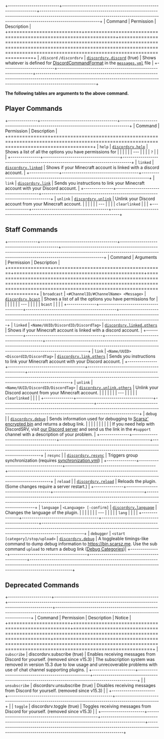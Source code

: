 +--------------------------+-----------------------------------------------------------------+------------------------------------------------------------------------------------------------------------------------------------------------------------------------------------------+
| Command                  | Permission                                                      | Description                                                                                                                                                                              |
+==========================+=================================================================+==========================================================================================================================================================================================+
| `/discord` `/discordsrv` | [`discordsrv.discord`](../Permissions#discordsrvdiscord) (true) | Shows whatever is defined for [DiscordCommandFormat](https://config.discordsrv.com/messages/DiscordCommandFormat) in the [`messages.yml`](https://config.discordsrv.com/messages/_) file |
+--------------------------+-----------------------------------------------------------------+------------------------------------------------------------------------------------------------------------------------------------------------------------------------------------------+

**The following tables are arguments to the above command.**

## Player Commands  

+---------------+---------------------------------------+----------------------------------------------------------------------------------+
| Command       | Permission                            | Description                                                                      |
+===============+=======================================+==================================================================================+
| `help`        | [`discordsrv.help`](../Permissions)   | Shows a list of all the options you have permissions for                         |
|               |                                       |                                                                                  |
| ---           |                                       |                                                                                  |
| `?`           |                                       |                                                                                  |
+---------------+---------------------------------------+----------------------------------------------------------------------------------+
| `linked`      | [`discordsrv.linked`](../Permissions) | Shows if your Minecraft account is linked with a discord account.                |
+---------------+---------------------------------------+----------------------------------------------------------------------------------+
| `link`        | [`discordsrv.link`](../Permissions)   | Sends you instructions to link your Minecraft account with your Discord account. |
+---------------+---------------------------------------+----------------------------------------------------------------------------------+
| `unlink`      | [`discordsrv.unlink`](../Permissions) | Unlink your Discord account from your Minecraft account.                         |
|               |                                       |                                                                                  |
| ---           |                                       |                                                                                  |
| `clearlinked` |                                       |                                                                                  |
+---------------+---------------------------------------+----------------------------------------------------------------------------------+

## Staff Commands  

+---------------+---------------------------------------+----------------------------------------------+---------------------------------------------------------------------------------------------------------------------------------------------------------------------------------+
| Command       | Arguments                             | Permission                                   | Description                                                                                                                                                                     |
+===============+=======================================+==============================================+=================================================================================================================================================================================+
| `broadcast`   | `<#ChannelID/#ChannelName> <Message>` | [`discordsrv.bcast`](../Permissions)         | Shows a list of all the options you have permissions for                                                                                                                        |
|               |                                       |                                              |                                                                                                                                                                                 |
| ---           |                                       |                                              |                                                                                                                                                                                 |
| `bcast`       |                                       |                                              |                                                                                                                                                                                 |
+---------------+---------------------------------------+----------------------------------------------+---------------------------------------------------------------------------------------------------------------------------------------------------------------------------------+
| `linked`      | `<Name/UUID/DiscordID/DiscordTag>`    | [`discordsrv.linked.others`](../Permissions) | Shows if your Minecraft account is linked with a discord account.                                                                                                               |
+---------------+---------------------------------------+----------------------------------------------+---------------------------------------------------------------------------------------------------------------------------------------------------------------------------------+
| `link`        | `<Name/UUID> <DiscordID/DiscordTag>`  | [`discordsrv.link.others`](../Permissions)   | Sends you instructions to link your Minecraft account with your Discord account.                                                                                                |
+---------------+---------------------------------------+----------------------------------------------+---------------------------------------------------------------------------------------------------------------------------------------------------------------------------------+
| `unlink`      | `<Name/UUID/DiscordID/DiscordTag>`    | [`discordsrv.unlink.others`](../Permissions) | Unlink your Discord account from your Minecraft account.                                                                                                                        |
|               |                                       |                                              |                                                                                                                                                                                 |
| ---           |                                       |                                              |                                                                                                                                                                                 |
| `clearlinked` |                                       |                                              |                                                                                                                                                                                 |
+---------------+---------------------------------------+----------------------------------------------+---------------------------------------------------------------------------------------------------------------------------------------------------------------------------------+
| `debug`       |                                       | [`discordsrv.debug`](../Permissions)         | Sends information used for debugging to [Scarsz' encrypted bin](https://bin.scarsz.me) and returns a debug link.                                                                |
|               |                                       |                                              |                                                                                                                                                                                 |
|               |                                       |                                              | If you need help with DiscordSRV, visit [our Discord server](https://discordsrv.com/discord) and send us the link in the `#support` channel with a description of your problem. |
+---------------+---------------------------------------+----------------------------------------------+---------------------------------------------------------------------------------------------------------------------------------------------------------------------------------+
| `resync`      |                                       | [`discordsrv.resync`](../Permissions)        | Triggers group synchronization (requires [synchronization.yml](../synchronization))                                                                                             |
+---------------+---------------------------------------+----------------------------------------------+---------------------------------------------------------------------------------------------------------------------------------------------------------------------------------+
| `reload`      |                                       | [`discordsrv.reload`](../Permissions)        | Reloads the plugin. (Some changes require a server restart.)                                                                                                                    |
+---------------+---------------------------------------+----------------------------------------------+---------------------------------------------------------------------------------------------------------------------------------------------------------------------------------+
| `language`    | `<Language> [-confirm]`               | [`discordsrv.language`](../Permissions)      | Changes the language of the plugin.                                                                                                                                             |
|               |                                       |                                              |                                                                                                                                                                                 |
| ---           |                                       |                                              |                                                                                                                                                                                 |
| `lang`        |                                       |                                              |                                                                                                                                                                                 |
+---------------+---------------------------------------+----------------------------------------------+---------------------------------------------------------------------------------------------------------------------------------------------------------------------------------+
| `debugger`    | `<start [category]/stop/upload>`      | [`discordsrv.debug`](../Permissions)         | A toggleable timings-like command to dump debug information to https://bin.scarsz.me. Use the sub command `upload` to return a debug link ([Debug Categories](../config/#debug))|
+---------------+---------------------------------------+----------------------------------------------+---------------------------------------------------------------------------------------------------------------------------------------------------------------------------------+

## Deprecated Commands  

+----------------------+-----------------------------------------------------+----------------------------------------------------------------------------------------------------+-----------------------------------------------------------------------------------------------------------------------------------------------+
| Command              | Permission                                          | Description                                                                                        | Notice                                                                                                                                        |
+======================+=====================================================+====================================================================================================+===============================================================================================================================================+
| `subscribe`          |              discordsrv.subscribe (true)            |              Enables receiving messages from Discord for yourself. (removed since v15.3)           | The subscription system was removed in version 15.3 due to low usage and unrecoverable problems with use of chat channel supporting plugins.  |
+----------------------+-----------------------------------------------------+----------------------------------------------------------------------------------------------------+                                                                                                                                               |
| `unsubscribe`        |              discordsrv.unsubscribe (true)          |              Disables receiving messages from Discord for yourself. (removed since v15.3)          |                                                                                                                                               |
+----------------------+-----------------------------------------------------+----------------------------------------------------------------------------------------------------+                                                                                                                                               |
| `toggle`             |              discordsrv.toggle (true)               |              Toggles receiving messages from Discord for yourself. (removed since v15.3)           |                                                                                                                                               |
+----------------------+-----------------------------------------------------+----------------------------------------------------------------------------------------------------+-----------------------------------------------------------------------------------------------------------------------------------------------+

